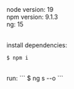 </h3>
node version: 19<br>
npm version: 9.1.3<br>
ng: 15<br>
</h3><br>

install dependencies:
```
$ npm i
```
<br>
run:
```
$ ng s --o
```
